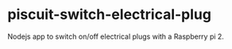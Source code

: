 # piscuit-switch-electrical-plug
Nodejs app to switch on/off electrical plugs with a Raspberry pi 2.

